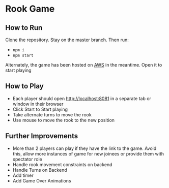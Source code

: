 # Rook Game

## How to Run
Clone the repository. Stay on the master branch. Then run:
- `npm i` 
- `npm start`

Alternately, the game has been hosted on [AWS](http://3.6.37.218:8081/) in the meantime. Open it to start playing
## How to Play
- Each player should open [http://localhost:8081](http://localhost:8081/) in a separate tab or window in their browser
- Click Start to Start playing
- Take alternate turns to move the rook
- Use mouse to move the rook to the new position
## Further Improvements
- More than 2 players can play if they have the link to the game. Avoid this, allow more instances of game for new joinees or provide them with spectator role
- Handle rook movement constraints on backend
- Handle Turns on Backend
- Add timer
- Add Game Over Animations
